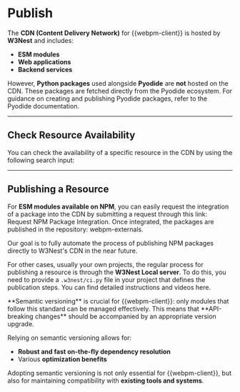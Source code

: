 # Publish


The **CDN (Content Delivery Network)** for {{webpm-client}} is hosted by **W3Nest** and includes:
* **ESM modules**
* **Web applications**
* **Backend services**

However, **Python packages** used alongside **Pyodide** are **not** hosted on the CDN. 
These packages are fetched directly from the <ext-link target="pyodide-packages">Pyodide ecosystem</ext-link>. 
For guidance on creating and publishing Pyodide packages, refer to the 
<ext-link target="pyodide-publish">Pyodide documentation</ext-link>.

---

## Check Resource Availability

You can check the availability of a specific resource in the CDN by using the following search input:

<search-resource></search-resource>

---

## Publishing a Resource

For **ESM modules available on NPM**, you can easily request the integration of a package into the CDN by submitting 
a request through this link: <github-link target="publish-package">Request NPM Package Integration</github-link>. 
Once integrated, the packages are published in the repository:
<github-link target="webpm-externals">webpm-externals</github-link>.

<note level="hint">
Our goal is to fully automate the process of publishing NPM packages directly to W3Nest's CDN in the near future.
</note>


For other cases, usually your own projects, the regular process for publishing a resource is through 
the **W3Nest Local server**. 
To do this, you need to provide a `.w3nest/ci.py` file in your project that defines the publication steps. 
You can find detailed instructions and videos <ext-link target="w3nest/how-to/publish">here</ext-link>.



<note level="warning" title="Semantic Versioning">
**Semantic versioning** is crucial for {{webpm-client}}: only modules that follow this standard can be managed 
effectively. This means that **API-breaking changes** should be accompanied by an appropriate version upgrade.

Relying on semantic versioning allows for:
- **Robust and fast on-the-fly dependency resolution** 
- Various **optimization benefits**

Adopting semantic versioning is not only essential for {{webpm-client}}, but also for maintaining compatibility 
with **existing tools and systems**.
</note>
